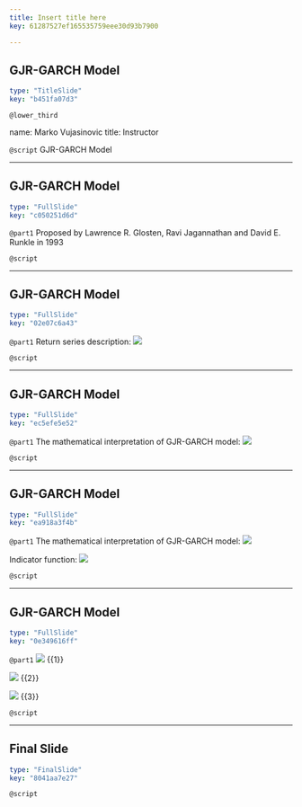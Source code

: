 ```yaml
---
title: Insert title here
key: 61287527ef165535759eee30d93b7900

---
```

## GJR-GARCH Model

```yaml
type: "TitleSlide"
key: "b451fa07d3"
```

`@lower_third`

name: Marko Vujasinovic
title:  Instructor


`@script`
GJR-GARCH Model


---
## GJR-GARCH Model

```yaml
type: "FullSlide"
key: "c050251d6d"
```

`@part1`
Proposed by Lawrence R. Glosten, Ravi Jagannathan and David E. Runkle in 1993


`@script`



---
## GJR-GARCH Model

```yaml
type: "FullSlide"
key: "02e07c6a43"
```

`@part1`
Return series description:
![](https://assets.datacamp.com/production/repositories/4448/datasets/e79f6b4ec6d208020e724eedac24d20ac5d9a975/Returnseries_description.jpg)


`@script`



---
## GJR-GARCH Model 

```yaml
type: "FullSlide"
key: "ec5efe5e52"
```

`@part1`
The mathematical interpretation of GJR-GARCH model:
![](https://assets.datacamp.com/production/repositories/4448/datasets/fddc621851203027296f7ee4aef6c4e2a94e0883/GJRGARCHequotion.jpg)


`@script`



---
## GJR-GARCH Model

```yaml
type: "FullSlide"
key: "ea918a3f4b"
```

`@part1`
The mathematical interpretation of GJR-GARCH model:
![](https://assets.datacamp.com/production/repositories/4448/datasets/fddc621851203027296f7ee4aef6c4e2a94e0883/GJRGARCHequotion.jpg)

Indicator function:
![](https://assets.datacamp.com/production/repositories/4448/datasets/e3c5abb4b12fa7fa2aa06368ac3bbedfea7313bd/I_t.jpg)


`@script`



---
## GJR-GARCH Model

```yaml
type: "FullSlide"
key: "0e349616ff"
```

`@part1`
![](https://assets.datacamp.com/production/repositories/4448/datasets/af8cf7694a23284ce4412f576e069e8f431baa08/gammahigherthan0.jpg) {{1}}

![](https://assets.datacamp.com/production/repositories/4448/datasets/071a4ca3b9f85ead8893d7348007920fbe6f2df7/gammaequal0.jpg) {{2}}

![](https://assets.datacamp.com/production/repositories/4448/datasets/f29302a344adf0000337f726105fc04d08a8f9be/gammalessthan0.jpg) {{3}}


`@script`



---
## Final Slide

```yaml
type: "FinalSlide"
key: "8041aa7e27"
```

`@script`


